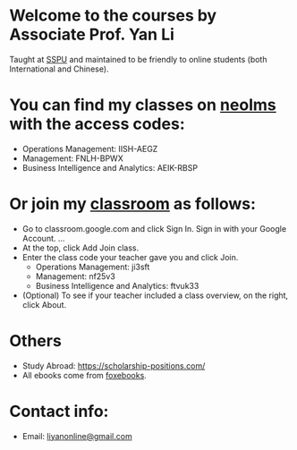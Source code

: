 # Welcome to the courses by Associate Prof. Yan Li
Taught at [SSPU](http://en.sspu.edu.cn/2018/) and maintained to be friendly to online students (both International and Chinese).


# You can find my classes on [neolms](http://liyanonline.neolms.com) with the access codes:
* Operations  Management: IISH-AEGZ
* Management: FNLH-BPWX
* Business Intelligence and Analytics: AEIK-RBSP

# Or join my [classroom](http://classroom.google.com) as follows:
* Go to classroom.google.com and click Sign In. Sign in with your Google Account. ...
* At the top, click Add Join class.
* Enter the class code your teacher gave you and click Join. 
    * Operations  Management: ji3sft
    * Management: nf25v3
    * Business Intelligence and Analytics: ftvuk33
* (Optional) To see if your teacher included a class overview, on the right, click About.

# Others
* Study Abroad: https://scholarship-positions.com/
* All ebooks come from [foxebooks](http://www.foxebook.net).

# Contact info:
* Email: liyanonline@gmail.com


